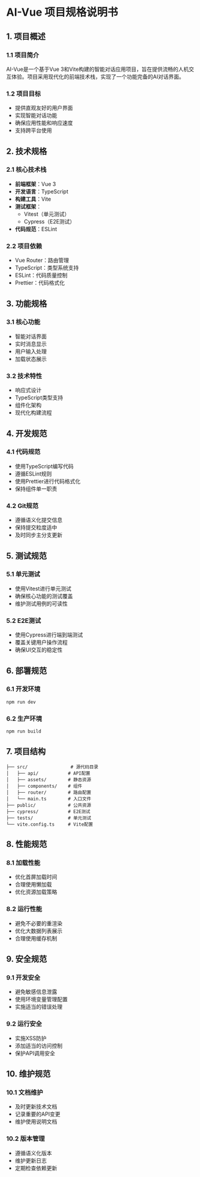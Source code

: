 # AI-Vue 项目规格说明书

## 1. 项目概述

### 1.1 项目简介
AI-Vue是一个基于Vue 3和Vite构建的智能对话应用项目，旨在提供流畅的人机交互体验。项目采用现代化的前端技术栈，实现了一个功能完备的AI对话界面。

### 1.2 项目目标
- 提供直观友好的用户界面
- 实现智能对话功能
- 确保应用性能和响应速度
- 支持跨平台使用

## 2. 技术规格

### 2.1 核心技术栈
- **前端框架**：Vue 3
- **开发语言**：TypeScript
- **构建工具**：Vite
- **测试框架**：
  - Vitest（单元测试）
  - Cypress（E2E测试）
- **代码规范**：ESLint

### 2.2 项目依赖
- Vue Router：路由管理
- TypeScript：类型系统支持
- ESLint：代码质量控制
- Prettier：代码格式化

## 3. 功能规格

### 3.1 核心功能
- 智能对话界面
- 实时消息显示
- 用户输入处理
- 加载状态展示

### 3.2 技术特性
- 响应式设计
- TypeScript类型支持
- 组件化架构
- 现代化构建流程

## 4. 开发规范

### 4.1 代码规范
- 使用TypeScript编写代码
- 遵循ESLint规则
- 使用Prettier进行代码格式化
- 保持组件单一职责

### 4.2 Git规范
- 遵循语义化提交信息
- 保持提交粒度适中
- 及时同步主分支更新

## 5. 测试规范

### 5.1 单元测试
- 使用Vitest进行单元测试
- 确保核心功能的测试覆盖
- 维护测试用例的可读性

### 5.2 E2E测试
- 使用Cypress进行端到端测试
- 覆盖关键用户操作流程
- 确保UI交互的稳定性

## 6. 部署规范

### 6.1 开发环境
```bash
npm run dev
```

### 6.2 生产环境
```bash
npm run build
```

## 7. 项目结构

```
├── src/                # 源代码目录
│   ├── api/           # API配置
│   ├── assets/        # 静态资源
│   ├── components/    # 组件
│   ├── router/        # 路由配置
│   └── main.ts        # 入口文件
├── public/            # 公共资源
├── cypress/           # E2E测试
├── tests/             # 单元测试
└── vite.config.ts     # Vite配置
```

## 8. 性能规范

### 8.1 加载性能
- 优化首屏加载时间
- 合理使用懒加载
- 优化资源加载策略

### 8.2 运行性能
- 避免不必要的重渲染
- 优化大数据列表展示
- 合理使用缓存机制

## 9. 安全规范

### 9.1 开发安全
- 避免敏感信息泄露
- 使用环境变量管理配置
- 实施适当的错误处理

### 9.2 运行安全
- 实施XSS防护
- 添加适当的访问控制
- 保护API调用安全

## 10. 维护规范

### 10.1 文档维护
- 及时更新技术文档
- 记录重要的API变更
- 维护使用说明文档

### 10.2 版本管理
- 遵循语义化版本
- 维护更新日志
- 定期检查依赖更新